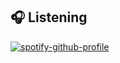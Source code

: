 ## &#127911; Listening
[![spotify-github-profile](https://spotify-github-profile.vercel.app/api/view?uid=31e7m5jomwzf3zf27ohjy5zgcbqu&cover_image=true&theme=default&bar_color_cover=false)](https://spotify-github-profile.vercel.app/api/view?uid=31e7m5jomwzf3zf27ohjy5zgcbqu&redirect=true)
